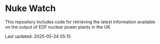 # Nuke Watch

This repository includes code for retrieving the latest information available on the output of EDF nuclear power plants in the UK.

Last updated: 2025-05-24 05:15